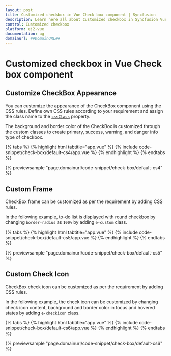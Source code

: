 ```yaml
---
layout: post
title: Customized checkbox in Vue Check box component | Syncfusion
description: Learn here all about Customized checkbox in Syncfusion Vue Check box component of Syncfusion Essential JS 2 and more.
control: Customized checkbox 
platform: ej2-vue
documentation: ug
domainurl: ##DomainURL##
---
```


# Customized checkbox in Vue Check box component

## Customize CheckBox Appearance

You can customize the appearance of the CheckBox component using the CSS rules. Define own CSS rules according to your requirement and assign the class name to the [`cssClass`](https://ej2.syncfusion.com/vue/documentation/api/check-box#cssclass) property.

The background and border color of the CheckBox is customized through the custom classes to create primary, success, warning, and danger info type of checkbox.

{% tabs %}
{% highlight html tabtitle="app.vue" %}
{% include code-snippet/check-box/default-cs4/app.vue %}
{% endhighlight %}
{% endtabs %}
        
{% previewsample "page.domainurl/code-snippet/check-box/default-cs4" %}

## Custom Frame

CheckBox frame can be customized as per the requirement by adding CSS rules.

In the following example, to-do list is displayed with round checkbox by changing `border-radius` as `100%` by adding `e-custom` class.

{% tabs %}
{% highlight html tabtitle="app.vue" %}
{% include code-snippet/check-box/default-cs5/app.vue %}
{% endhighlight %}
{% endtabs %}
        
{% previewsample "page.domainurl/code-snippet/check-box/default-cs5" %}

## Custom Check Icon

CheckBox check icon can be customized as per the requirement by adding CSS rules.

In the following example, the check icon can be customized by changing check icon content, background and border color in focus and hovered states by adding `e-checkicon` class.

{% tabs %}
{% highlight html tabtitle="app.vue" %}
{% include code-snippet/check-box/default-cs6/app.vue %}
{% endhighlight %}
{% endtabs %}
        
{% previewsample "page.domainurl/code-snippet/check-box/default-cs6" %}